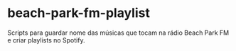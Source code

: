 # beach-park-fm-playlist
Scripts para guardar nome das músicas que tocam na rádio Beach Park FM e criar playlists no Spotify.
